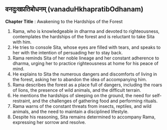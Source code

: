 ## वनदुःखप्रतिबोधनम् (vanaduHkhapratibOdhanam)

**Chapter Title** : Awakening to the Hardships of the Forest

1. Rama, who is knowledgeable in dharma and devoted to righteousness, contemplates the hardships of the forest and is reluctant to take Sita with him.
2. He tries to console Sita, whose eyes are filled with tears, and speaks to her with the intention of persuading her to stay back.
3. Rama reminds Sita of her noble lineage and her constant adherence to dharma, urging her to practice righteousness at home for his peace of mind.
4. He explains to Sita the numerous dangers and discomforts of living in the forest, asking her to abandon the idea of accompanying him.
5. Rama describes the forest as a place full of dangers, including the roars of lions, the presence of wild animals, and the difficult terrain.
6. He mentions the hardships of sleeping on the ground, the need for self-restraint, and the challenges of gathering food and performing rituals.
7. Rama warns of the constant threats from insects, reptiles, and wild animals, and the need to maintain a disciplined lifestyle.
8. Despite his reasoning, Sita remains determined to accompany Rama, expressing her sorrow and resolve.

